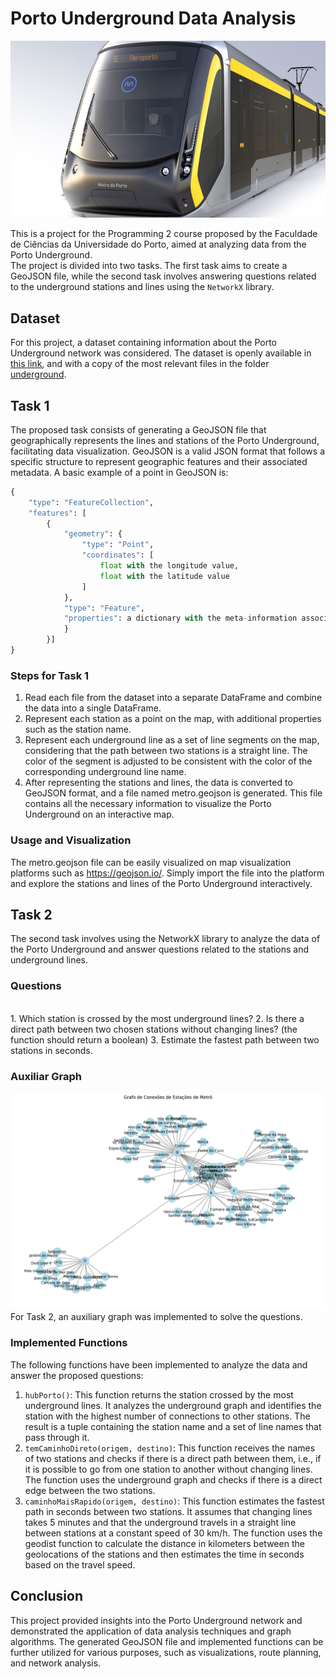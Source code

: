 # Porto Underground Data Analysis
![linhas_metro](metro_do_porto.png)

This is a project for the Programming 2 course proposed by the Faculdade de Ciências da Universidade do Porto, aimed at analyzing data from the Porto Underground.
<br> 
The project is divided into two tasks. The first task aims to create a GeoJSON file, while the second task involves answering questions related to the underground stations and lines using the `NetworkX` library.

## Dataset
For this project, a dataset containing information about the Porto Underground network was considered. The dataset is openly available in [this link](https://opendata.porto.digital/ne/dataset/horarios-paragens-e-rotas-em-formato-gtfs), and with a copy of the most relevant files in the folder [underground](metro).

## Task 1

The proposed task consists of generating a GeoJSON file that geographically represents the lines and stations of the Porto Underground, facilitating data visualization. GeoJSON is a valid JSON format that follows a specific structure to represent geographic features and their associated metadata. A basic example of a point in GeoJSON is:
```python
{
    "type": "FeatureCollection", 
    "features": [
        {
            "geometry": {
                "type": "Point", 
                "coordinates": [
                    float with the longitude value, 
                    float with the latitude value
                ]
            }, 
            "type": "Feature", 
            "properties": a dictionary with the meta-information associated with the geographic point
            }
        }]
}
```
  
### Steps for Task 1
  
1. Read each file from the dataset into a separate DataFrame and combine the data into a single DataFrame.
2. Represent each station as a point on the map, with additional properties such as the station name.
3. Represent each underground line as a set of line segments on the map, considering that the path between two stations is a straight line. The color of the segment is adjusted to be consistent with the color of the corresponding underground line name.
4. After representing the stations and lines, the data is converted to GeoJSON format, and a file named metro.geojson is generated. This file contains all the necessary information to visualize the Porto Underground on an interactive map.
  
### Usage and Visualization
  
The metro.geojson file can be easily visualized on map visualization platforms such as <https://geojson.io/>. Simply import the file into the platform and explore the stations and lines of the Porto Underground interactively.

## Task 2

The second task involves using the NetworkX library to analyze the data of the Porto Underground and answer questions related to the stations and underground lines.

### Questions
<br>
1. Which station is crossed by the most underground lines?
2. Is there a direct path between two chosen stations without changing lines? (the function should return a boolean)
3. Estimate the fastest path between two stations in seconds.

### Auxiliar Graph
![Matro Graph](download.png)
<br>
For Task 2, an auxiliary graph was implemented to solve the questions.

### Implemented Functions
The following functions have been implemented to analyze the data and answer the proposed questions:
<br>
1. `hubPorto()`: This function returns the station crossed by the most underground lines. It analyzes the underground graph and identifies the station with the highest number of connections to other stations. The result is a tuple containing the station name and a set of line names that pass through it.
2. `temCaminhoDireto(origem, destino)`: This function receives the names of two stations and checks if there is a direct path between them, i.e., if it is possible to go from one station to another without changing lines. The function uses the underground graph and checks if there is a direct edge between the two stations.
3. `caminhoMaisRapido(origem, destino)`: This function estimates the fastest path in seconds between two stations. It assumes that changing lines takes 5 minutes and that the underground travels in a straight line between stations at a constant speed of 30 km/h. The function uses the geodist function to calculate the distance in kilometers between the geolocations of the stations and then estimates the time in seconds based on the travel speed.

## Conclusion

This project provided insights into the Porto Underground network and demonstrated the application of data analysis techniques and graph algorithms. The generated GeoJSON file and implemented functions can be further utilized for various purposes, such as visualizations, route planning, and network analysis.
